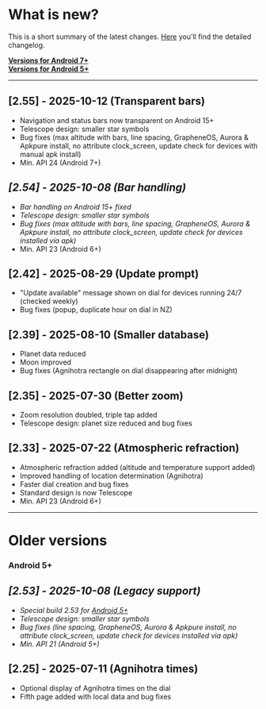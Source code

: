 # What is new?
This is a short summary of the latest changes. [Here](./CHANGELOG.md) you'll find the detailed changelog.

**[Versions for Android 7+](#api24)**<br>
**[Versions for Android 5+](#api21)**

---
<a name="api24"></a>
## [2.55] - 2025-10-12 (Transparent bars) 
- Navigation and status bars now transparent on Android 15+
- Telescope design: smaller star symbols
- Bug fixes (max altitude with bars, line spacing, GrapheneOS, Aurora & Apkpure install, no attribute clock_screen, update check for devices with manual apk install)
- Min. API 24 (Android 7+) 

## _[2.54] - 2025-10-08 (Bar handling)_
- _Bar handling on Android 15+ fixed_
- _Telescope design: smaller star symbols_
- _Bug fixes (max altitude with bars, line spacing, GrapheneOS, Aurora & Apkpure install, no attribute clock_screen, update check for devices installed via apk)_
- Min. API 23 (Android 6+)
  
## [2.42] - 2025-08-29 (Update prompt) 

- "Update available" message shown on dial for devices running 24/7 (checked weekly)
- Bug fixes (popup, duplicate hour on dial in NZ)
  
## [2.39] - 2025-08-10 (Smaller database) 

- Planet data reduced 
- Moon improved
- Bug fixes (Agnihotra rectangle on dial disappearing after midnight)

## [2.35] - 2025-07-30 (Better zoom)

- Zoom resolution doubled, triple tap added
- Telescope design: planet size reduced and bug fixes

## [2.33] - 2025-07-22 (Atmospheric refraction)

- Atmospheric refraction added (altitude and temperature support added)
- Improved handling of location determination (Agnihotra)
- Faster dial creation and bug fixes
- Standard design is now Telescope
- Min. API 23 (Android 6+)

---------

# Older versions
<a name="api21"></a>
### Android 5+

## *[2.53] - 2025-10-08 (Legacy support)*
- *Special build 2.53 for [Android 5+](https://github.com/gaxmann/suhr/releases/tag/v2.xxx)*
- *Telescope design: smaller star symbols*
- *Bug fixes (line spacing, GrapheneOS, Aurora & Apkpure install, no attribute clock_screen, update check for devices installed via apk)*
- *Min. API 21 (Android 5+)*

## [2.25] - 2025-07-11 (Agnihotra times)

- Optional display of Agnihotra times on the dial
- Fifth page added with local data and bug fixes



